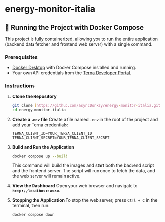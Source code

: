 # energy-monitor-italia

## 🚀 Running the Project with Docker Compose

This project is fully containerized, allowing you to run the entire application (backend data fetcher and frontend web server) with a single command.

### Prerequisites
* [Docker Desktop](https://www.docker.com/products/docker-desktop/) with Docker Compose installed and running.
* Your own API credentials from the [Terna Developer Portal](https://dev.terna.it/).

### Instructions

1.  **Clone the Repository**
    ```bash
    git clone [https://github.com/asyncDonkey/energy-monitor-italia.git](https://github.com/asyncDonkey/energy-monitor-italia.git)
    cd energy-monitor-italia
    ```

2.  **Create a `.env` file**
    Create a file named `.env` in the root of the project and add your Terna credentials:
    ```
    TERNA_CLIENT_ID=YOUR_TERNA_CLIENT_ID
    TERNA_CLIENT_SECRET=YOUR_TERNA_CLIENT_SECRET
    ```

3.  **Build and Run the Application**
    ```bash
    docker compose up --build
    ```
    This command will build the images and start both the backend script and the frontend server. The script will run once to fetch the data, and the web server will remain active.

4.  **View the Dashboard**
    Open your web browser and navigate to **`http://localhost:8080`**.

5.  **Stopping the Application**
    To stop the web server, press `Ctrl + C` in the terminal, then run:
    ```bash
    docker compose down
    ```